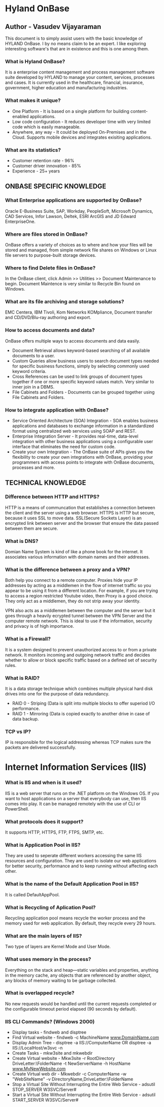 # Hyland OnBase 
## Author - Vasudev Vijayaraman 
This document is to simply assist users with the basic knowledge of HYLAND OnBase. I by no means claim to be an expert. I like exploring interesting software's that are in existence and this is one among them. 

### What is Hyland OnBase?
It is a enterprise content management and process management software suite developed by HYLAND to manage your content, services, processes and cases. It is currently used in the healthcare, financial, insurance, government, higher education and manufacturing industries. 

### What makes it unique?
- One Platform - It is based on a single platform for building content-enabled applications. 
- Low code configuration - It reduces developer time with very limited code which is easily manageable. 
- Anywhere, any way - It could be deployed On-Premises and in the Cloud. Supports mobile devices and integrates exisiting applications.

### What are its statistics?
- Customer retention rate - 96% 
- Customer driver innovation - 85%
- Experience - 25+ years

## ONBASE SPECIFIC KNOWLEDGE

### What Enterprise applications are supported by OnBase?
Oracle E-Business Suite, SAP, Workday, PeopleSoft, Microsoft Dynamics, CAD Services, Infor Lawson, Deltek, ESRI ArcGIS and JD Edward EnterpriseOne.

### Where are files stored in OnBase?
OnBase offers a variety of choices as to where and how your files will be stored and managed, from simple network file shares on Windows or Linux file servers to purpose-built storage devices.

### Where to find Delete files in OnBase?
In the OnBase client, click Admin >> Utilities >> Document Maintenance to begin. Document Maintence is very similar to Recycle Bin found on Windows. 

### What are its file archiving and storage solutions?
EMC Centera, IBM Tivoli, Kom Networks KOMpliance, Document transfer and CD/DVD/Blu-ray authoring and export.

### How to access documents and data?
OnBase offers multiple ways to access documents and data easily. 
- Document Retrieval allows keyword-based searching of all available documents to a user.
- Custom Queries allow business users to search document types needed for specific business functions, simply by selecting commonly used keyword criteria.
- Cross References can be used to link groups of document types together if one or more specific keyword values match. Very similar to inner join in a DBMS.
- File Cabinets and Folders - Documents can be grouped together using File Cabinets and Folders.

### How to integrate application with OnBase?
- Service Oriented Architecture (SOA) Integration - SOA enables business applications and databases to exchange information in a standardized format using centralized web services using SOAP and REST.
- Enterprise Integration Server - It provides real-time, data-level integration with other business applications using a configurable user interface that eliminates the need for custom code.
- Create your own Integration - The OnBase suite of APIs gives you the flexibility to create your own integrations with OnBase, providing your programmers with access points to integrate with OnBase documents, processes and more.

## TECHNICAL KNOWLEDGE 

### Difference between HTTP and HTTPS?
HTTP is a means of communcation that establishes a connection between the client and the server using a web browser. HTTPS is HTTP but secure, because it uses SSL to move data. SSL(Secure Sockets Layer) is an encrypted link between server and the browser that ensure the data passed between them are secure. 

### What is DNS?
Domian Name System is kind of like a phone book for the internet. It associates various information with domain names and their addresses. 

### What is the difference between a proxy and a VPN?
Both help you connect to a remote computer. Proxies hide your IP addresses by acting as a middlemen in the flow of internet traffic so you appear to be using it from a different location. For example, if you are trying to access a region restricted Youtube video, then Proxy is a good choice. They only act as a middlemen, they do not strip away your identity. 

VPN also acts as a middlemen between the computer and the server but it goes through a heavily ecrypted tunnel between the VPN Server and the computer remote network. This is ideal to use if the information, security and privacy is of high importance. 

### What is a Firewall?
It is a system designed to prevent unauthorized access to or from a private network. It monitors incoming and outgoing network traffic and decides whether to allow or block specific traffic based on a defined set of security rules.

### What is RAID?
It is a data storage technique which combines multiple physical hard disk drives into one for the purpose of data redundancy. 
- RAID 0 - Striping (Data is split into multiple blocks to offer superiod I/O performance.
- RAID 1 - Mirroring (Data is copied exactly to another drive in case of data backup.

### TCP vs IP?
IP is responsible for the logical addressing whereas TCP makes sure the packets are delivered successfully. 

# Internet Information Services (IIS)

### What is IIS and when is it used?
IIS is a web server that runs on the .NET platform on the Windows OS. If you want to host applications on a server that everybody can use, then IIS comes into play. It can be managed remotely with the use of CLI or PowerShell. 

### What protocols does it support?
It supports HTTP, HTTPS, FTP, FTPS, SMTP, etc.

### What is Application Pool in IIS?
They are used to seperate different workers accessing the same IIS resources and configuration. They are used to isolate our web applications for better security, performance and to keep running without affecting each other. 

### What is the name of the Default Application Pool in IIS?
It is called DefaultAppPool.

### What is Recycling of Aplication Pool?
Recycling application pool means recycle the worker process and the memory used for web application. By default, they recycle every 29 hours. 

### What are the main layers of IIS?
Two type of layers are Kernel Mode and User Mode. 

### What uses memory in the process?
Everything on the stack and heap—static variables and properties, anything in the memory cache, any objects that are referenced by another object, any blocks of memory waiting to be garbage collected.

### What is overlapped recycle?
No new requests would be handled until the current requests completed or the configurable timeout period elapsed (90 seconds by default).

### IIS CLI Commands? (Windows 2000)
- Display tasks - findweb and disptree
- Find Virtual website - findweb -c MachineName www.DomainName.com
- Display Admin Tree - disptree -a IIS://ComputerName OR disptree -a IIS://LocalHost/w3svc -n
- Create Tasks - mkw3site and mkwebdir
- Create Virtual website - Mkw3site -r RootDirectory DriveLetter:\FolderName -t NewServerName -h HostName www.MyNewWebsite.com
- Create Virtual web dir - Mkwebdir -c ComputerName -w "WebSiteName" -v DirectoryName,DriveLetter:\FolderName
- Stop a Virtual Site Without Interrupting the Entire Web Service - adsutil STOP_SERVER W3SVC/Server#
- Start a Virtual Site Without Interrupting the Entire Web Service - adsutil START_SERVER W3SVC/Server#




